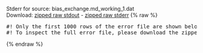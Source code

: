 Stderr for source:  bias_exchange.md_working_1.dat   
Download: [zipped raw stdout](bias_exchange.md_working_1.dat.plumed.stdout.txt.zip) - [zipped raw stderr](bias_exchange.md_working_1.dat.plumed.stderr.txt.zip) 
{% raw %}
<pre>
#! Only the first 1000 rows of the error file are shown below
#! To inspect the full error file, please download the zipped raw stderr file above
</pre>
{% endraw %}
